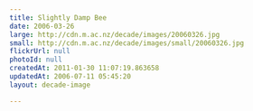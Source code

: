 ```yaml
---
title: Slightly Damp Bee
date: 2006-03-26
large: http://cdn.m.ac.nz/decade/images/20060326.jpg
small: http://cdn.m.ac.nz/decade/images/small/20060326.jpg
flickrUrl: null
photoId: null
createdAt: 2011-01-30 11:07:19.863658
updatedAt: 2006-07-11 05:45:20
layout: decade-image

---
```


